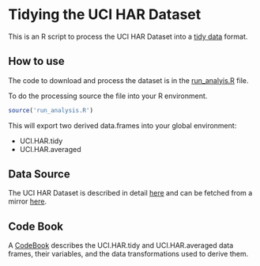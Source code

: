 # Tidying the UCI HAR Dataset

This is an R script to process the UCI HAR Dataset into a [tidy data](http://vita.had.co.nz/papers/tidy-data.pdf) format.

## How to use

The code to download and process the dataset is in the [run_analyis.R](run_analysis.R) file.

To do the processing source the file into your R environment.

```R
source('run_analysis.R')
```

This will export two derived data.frames into your global environment:
* UCI.HAR.tidy
* UCI.HAR.averaged


## Data Source

The UCI HAR Dataset is described in detail [here](http://archive.ics.uci.edu/ml/datasets/Human+Activity+Recognition+Using+Smartphones) and can be fetched from a mirror [here](https://d396qusza40orc.cloudfront.net/getdata%2Fprojectfiles%2FUCI%20HAR%20Dataset.zip).


## Code Book

A [CodeBook](CODEBOOK.md) describes the UCI.HAR.tidy and UCI.HAR.averaged data frames, their variables, and the data transformations used to derive them.
